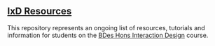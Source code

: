 ## [IxD Resources](https://eleventhirty.github.io/ixd_resources/)

This repository represents an ongoing list of resources, tutorials and information for students on the [BDes Hons Interaction Design](http://ixdbelfast.org) course.